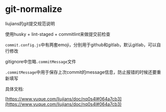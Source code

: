 # git-normalize

liujians的git提交规范说明

使用husky + lint-staged + commitlint来做提交前检查

`commit.config.js`中有两套emoji，分别用于github和gitlab，默认gitlab，可以自行修改

gitignore中忽略`.commitMessage`文件

`.commitMessage`中用于保存上次commit的message信息，防止报错的时候还要重新填写

具体文档:

[https://www.yuque.com/liujians/doc/nq0s4l#064a7cb3](https://www.yuque.com/liujians/doc/nq0s4l#064a7cb3)
